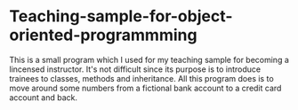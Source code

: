 # Teaching-sample-for-object-oriented-programmming
This is a small program which I used for my teaching sample for becoming a lincensed instructor. It's not difficult since its purpose is to introduce trainees to classes, methods and inheritance. All this program does is to move around some numbers from a fictional bank account to a credit card account and back. 
